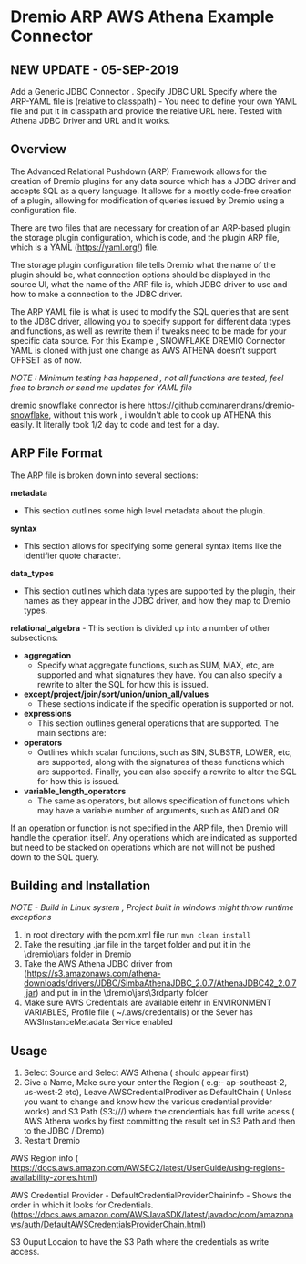 # Dremio ARP AWS Athena Example Connector

## NEW UPDATE - 05-SEP-2019
Add a Generic JDBC Connector .
Specify JDBC URL 
Specify where the ARP-YAML file is (relative to classpath) - You need to define your own YAML file and put it in classpath and provide the relative URL here.
Tested with Athena JDBC Driver and URL and it works. 

## Overview

The Advanced Relational Pushdown (ARP) Framework allows for the creation of Dremio plugins for any data source which has a JDBC driver and accepts SQL 
as a query language. It allows for a mostly code-free creation of a plugin, allowing for modification of queries issued 
by Dremio using a configuration file.

There are two files that are necessary for creation of an ARP-based plugin: the storage plugin configuration, which 
is code, and the plugin ARP file, which is a YAML (https://yaml.org/) file.

The storage plugin configuration file tells Dremio what the name of the plugin should be, what connection options 
should be displayed in the source UI, what the name of the ARP file is, which JDBC driver to use and how to make a 
connection to the JDBC driver.

The ARP YAML file is what is used to modify the SQL queries that are sent to the JDBC driver, allowing you to specify 
support for different data types and functions, as well as rewrite them if tweaks need to be made for your specific 
data source. For this Example , SNOWFLAKE DREMIO Connector YAML is cloned with just one change as AWS ATHENA doesn't support OFFSET as of now.

*NOTE : Minimum testing has happened , not all functions are tested, feel free to branch or send me updates for YAML file*

dremio snowflake connector is here https://github.com/narendrans/dremio-snowflake, without this work , i wouldn't able to cook up ATHENA this easily. It literally took 1/2 day to code and test for a day.

## ARP File Format

The ARP file is broken down into several sections:

**metadata**
- This section outlines some high level metadata about the plugin.

**syntax**
- This section allows for specifying some general syntax items like the identifier quote character.

**data_types**
- This section outlines which data types are supported by the plugin, their names as they appear in the JDBC driver, and how they map to Dremio types.

**relational_algebra** - This section is divided up into a number of other subsections:

- **aggregation**
  - Specify what aggregate functions, such as SUM, MAX, etc, are supported and what signatures they have. You can also specify a rewrite to alter the SQL for how this is issued.
- **except/project/join/sort/union/union_all/values**
  - These sections indicate if the specific operation is supported or not.
- **expressions**
  - This section outlines general operations that are supported. The main sections are:
- **operators**
  - Outlines which scalar functions, such as SIN, SUBSTR, LOWER, etc, are supported, along with the signatures of these functions which are supported. Finally, you can also specify a rewrite to alter the SQL for how this is issued.
- **variable_length_operators**
  - The same as operators, but allows specification of functions which may have a variable number of arguments, such as AND and OR.

If an operation or function is not specified in the ARP file, then Dremio will handle the operation itself. Any operations which are indicated as supported but need to be stacked on operations which are not will not be pushed down to the SQL query.

## Building and Installation
*NOTE - Build in Linux system , Project built in windows might throw runtime exceptions*
1. In root directory with the pom.xml file run `mvn clean install`
2. Take the resulting .jar file in the target folder and put it in the \dremio\jars folder in Dremio
3. Take the AWS Athena JDBC driver from (https://s3.amazonaws.com/athena-downloads/drivers/JDBC/SimbaAthenaJDBC_2.0.7/AthenaJDBC42_2.0.7.jar) and put in in the \dremio\jars\3rdparty folder
4. Make sure AWS Credentials are available eitehr in ENVIRONMENT VARIABLES, Profile file ( ~/.aws/credentails) or the Sever has AWSInstanceMetadata Service enabled

## Usage
1. Select Source and Select AWS Athena ( should appear first)
3. Give a Name, Make sure your enter the Region ( e.g;- ap-southeast-2, us-west-2 etc), Leave AWSCredentialProdiver as DefaultChain ( Unless you want to change and know how the various credential provider works) and S3 Path (S3://<bucketname>/<path>) where the crendentials has full write acess ( AWS Athena works by first committing the result set in S3 Path and then to the JDBC / Dremo)
4. Restart Dremio

AWS Region info ( https://docs.aws.amazon.com/AWSEC2/latest/UserGuide/using-regions-availability-zones.html)

AWS Credential Provider - DefaultCredentialProviderChaininfo - Shows the order in which it looks for Credentials. (https://docs.aws.amazon.com/AWSJavaSDK/latest/javadoc/com/amazonaws/auth/DefaultAWSCredentialsProviderChain.html)

S3 Ouput Locaion to have the S3 Path where the credentials as write access.



